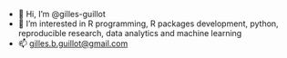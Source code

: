 - 👋 Hi, I’m @gilles-guillot
- 👀 I’m interested in R programming, R packages development, python, reproducible research, data analytics and machine learning
- 📫 gilles.b.guillot@gmail.com

<!---
gilles-guillot/gilles-guillot is a ✨ special ✨ repository because its `README.md` (this file) appears on your GitHub profile.
You can click the Preview link to take a look at your changes.
--->
